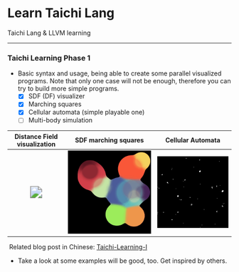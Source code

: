 # Learn Taichi Lang
Taichi Lang &amp; LLVM learning

---

### Taichi Learning Phase 1

- Basic syntax and usage, being able to create some parallel visualized programs. Note that only one case will not be enough, therefore you can try to build more simple programs.
  - [x] SDF (DF) visualizer
  - [x] Marching squares
  - [x] Cellular automata (simple playable one)
  - [ ] Multi-body simulation

|           Distance Field visualization            |  SDF marching squares  | Cellular Automata  |
| :-----------------------------------------------: | :--------------------: | :----------------: |
| <img src="assets/DF.gif" style="zoom:166.67%;" /> | ![](assets/ms-sdf.gif) | ![](assets/ca.gif) |

​		Related blog post in Chinese: [Taichi-Learning-I](https://enigmatisms.github.io/2023/01/11/Taichi-Learning-I/)

- Take a look at some examples will be good, too. Get inspired by others.

